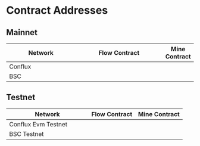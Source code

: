 # Contract Addresses

## Mainnet

<table><thead><tr><th width="206">Network</th><th width="269">Flow Contract</th><th>Mine Contract</th></tr></thead><tbody><tr><td>Conflux</td><td></td><td></td></tr><tr><td>BSC</td><td></td><td></td></tr></tbody></table>

## Testnet

<table><thead><tr><th width="205">Network</th><th>Flow Contract</th><th>Mine Contract</th></tr></thead><tbody><tr><td>Conflux Evm Testnet</td><td></td><td></td></tr><tr><td>BSC Testnet</td><td></td><td></td></tr></tbody></table>
